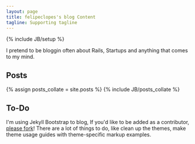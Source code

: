 ```yaml
---
layout: page
title: felipeclopes's blog Content
tagline: Supporting tagline
---
```

{% include JB/setup %}
    
I pretend to be bloggin often about Rails, Startups and anything that comes to my mind.

## Posts

{% assign posts_collate = site.posts %}
{% include JB/posts_collate %}

## To-Do

I'm using Jekyll Bootstrap to blog, If you'd like to be added as a contributor, [please fork](http://github.com/plusjade/jekyll-bootstrap)!
There are a lot of things to do, like clean up the themes, make theme usage guides with theme-specific markup examples.


